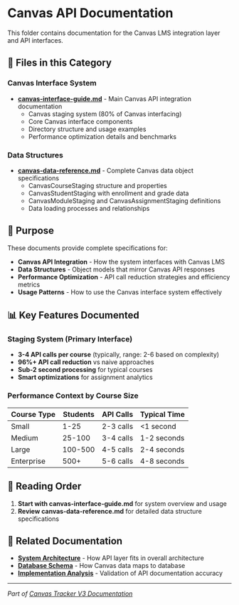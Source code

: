# Canvas API Documentation

This folder contains documentation for the Canvas LMS integration layer and API interfaces.

## 📁 Files in this Category

### Canvas Interface System
- **[canvas-interface-guide.md](./canvas-interface-guide.md)** - Main Canvas API integration documentation
  - Canvas staging system (80% of Canvas interfacing)
  - Core Canvas interface components  
  - Directory structure and usage examples
  - Performance optimization details and benchmarks

### Data Structures  
- **[canvas-data-reference.md](./canvas-data-reference.md)** - Complete Canvas data object specifications
  - CanvasCourseStaging structure and properties
  - CanvasStudentStaging with enrollment and grade data
  - CanvasModuleStaging and CanvasAssignmentStaging definitions
  - Data loading processes and relationships

## 🎯 Purpose

These documents provide complete specifications for:

- **Canvas API Integration** - How the system interfaces with Canvas LMS
- **Data Structures** - Object models that mirror Canvas API responses
- **Performance Optimization** - API call reduction strategies and efficiency metrics
- **Usage Patterns** - How to use the Canvas interface system effectively

## 📊 Key Features Documented

### Staging System (Primary Interface)
- **3-4 API calls per course** (typically, range: 2-6 based on complexity)
- **96%+ API call reduction** vs naive approaches
- **Sub-2 second processing** for typical courses
- **Smart optimizations** for assignment analytics

### Performance Context by Course Size
| Course Type | Students | API Calls | Typical Time |
|-------------|----------|-----------|--------------|
| Small | 1-25 | 2-3 calls | <1 second |
| Medium | 25-100 | 3-4 calls | 1-2 seconds |
| Large | 100-500 | 4-5 calls | 2-4 seconds |
| Enterprise | 500+ | 5-6 calls | 4-8 seconds |

## 📖 Reading Order

1. **Start with canvas-interface-guide.md** for system overview and usage
2. **Review canvas-data-reference.md** for detailed data structure specifications

## 🔗 Related Documentation

- **[System Architecture](../architecture/)** - How API layer fits in overall architecture
- **[Database Schema](../database/)** - How Canvas data maps to database
- **[Implementation Analysis](../analysis/)** - Validation of API documentation accuracy

---

*Part of [Canvas Tracker V3 Documentation](../README.md)*